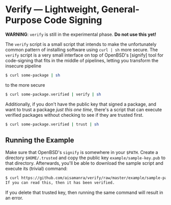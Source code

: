 # Verify — Lightweight, General-Purpose Code Signing

**WARNING**: `verify` is still in the experimental phase. **Do not
use this yet!**

The `verify` script is a small script that intends to make the
unfortunately common pattern of installing software using
`curl | sh` more secure. The `verify` script is a very small
interface on top of OpenBSD's [signify] tool for code-signing
that fits in the middle of pipelines, letting you transform
the insecure pipeline

~~~.sh
$ curl some-package | sh
~~~

to the more secure

~~~.sh
$ curl some-package.verified | verify | sh
~~~

Additionally, if you don't have the public key that signed a
package, and want to trust a package _just this one time_,
there's a script that can execute verified packages without
checking to see if they are trusted first.

~~~.sh
$ curl some-package.verified | trust | sh
~~~

## Running the Example

Make sure that OpenBSD's `signify` is somewhere in your `$PATH`.
Create a directory `$HOME/.trusted` and copy the public key
`example/sample-key.pub` to that directory. Afterwards, you'll
be able to download the sample script and execute its (trivial)
command:

~~~.sh
$ curl https://github.com/aisamanra/verify/raw/master/example/sample-payload.tar | verify | sh
If you can read this, then it has been verified.
~~~

If you delete that trusted key, then running the same command
will result in an error.
